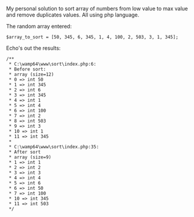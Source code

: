 My personal solution to sort array of numbers from low value to max value and remove duplicates values. All using php language.

The random array entered:

    $array_to_sort = [50, 345, 6, 345, 1, 4, 100, 2, 503, 3, 1, 345];
  
Echo's out the results:


    /**
     * C:\wamp64\www\sort\index.php:6:
     * Before sort:
     * array (size=12)
     * 0 => int 50
     * 1 => int 345
     * 2 => int 6
     * 3 => int 345
     * 4 => int 1
     * 5 => int 4
     * 6 => int 100
     * 7 => int 2
     * 8 => int 503
     * 9 => int 3
     * 10 => int 1
     * 11 => int 345
     * 
     * C:\wamp64\www\sort\index.php:35:
     * After sort
     * array (size=9)
     * 1 => int 1
     * 2 => int 2
     * 3 => int 3
     * 4 => int 4
     * 5 => int 6
     * 6 => int 50
     * 7 => int 100
     * 10 => int 345
     * 11 => int 503
     */ 

